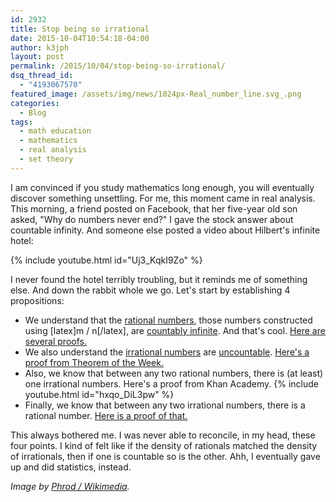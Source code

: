 ```yaml
---
id: 2932
title: Stop being so irrational
date: 2015-10-04T10:54:18-04:00
author: k3jph
layout: post
permalink: /2015/10/04/stop-being-so-irrational/
dsq_thread_id:
  - "4193067570"
featured_image: /assets/img/news/1024px-Real_number_line.svg_.png
categories:
  - Blog
tags:
  - math education
  - mathematics
  - real analysis
  - set theory
---
```

I am convinced if you study mathematics long enough, you will eventually discover something unsettling.  For me, this moment came in real analysis.  This morning, a friend posted on Facebook, that her five-year old son asked, "Why do numbers never end?"  I gave the stock answer about countable infinity.  And someone else posted a video about Hilbert's infinite hotel:

{% include youtube.html id="Uj3_KqkI9Zo" %}

I never found the hotel terribly troubling, but it reminds me of something else.  And down the rabbit whole we go.  Let's start by establishing 4 propositions:

* We understand that the [rational numbers](https://en.wikipedia.org/wiki/Rational_number), those numbers constructed using [latex]m / n[/latex], are [countably infinite](http://mathworld.wolfram.com/CountablyInfinite.html).  And that's cool.  [Here are several proofs.](https://proofwiki.org/wiki/Rational_Numbers_are_Countably_Infinite)
* We also understand the [irrational numbers](https://en.wikipedia.org/wiki/Irrational_number) are [uncountable](https://en.wikipedia.org/wiki/Uncountable_set).  [Here's a proof from Theorem of the Week.](https://theoremoftheweek.wordpress.com/2010/03/18/theorem-21-the-real-numbers-are-uncountable/)
*  Also, we know that between any two rational numbers, there is (at least) one irrational numbers. Here's a proof from Khan Academy. 
{% include youtube.html id="hxqo_DiL3pw" %}
*  Finally, we know that between any two irrational numbers, there is a rational number.  [Here is a proof of that.](http://math.stackexchange.com/a/421600/19244) 

This always bothered me.  I was never able to reconcile, in my head, these four points.  I kind of felt like if the density of rationals matched the density of irrationals, then if one is countable so is the other.  Ahh, I eventually gave up and did statistics, instead.

_Image by [Phrod / Wikimedia](https://commons.wikimedia.org/wiki/File:Real_number_line.svg)._
